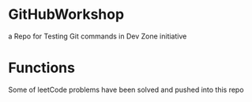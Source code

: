 # GitHubWorkshop
a Repo for Testing Git commands in Dev Zone initiative

# Functions
Some of leetCode problems have been solved and pushed into this repo
